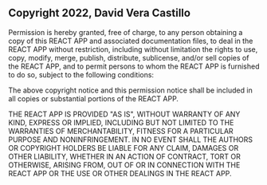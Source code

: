 ## Copyright 2022, David Vera Castillo

Permission is hereby granted, free of charge, to any person obtaining a copy of this REACT APP and associated documentation files, to deal in the REACT APP without restriction, including without limitation the rights to use, copy, modify, merge, publish, distribute, sublicense, and/or sell copies of the REACT APP, and to permit persons to whom the REACT APP is furnished to do so, subject to the following conditions:

The above copyright notice and this permission notice shall be included in all copies or substantial portions of the REACT APP.

THE REACT APP IS PROVIDED "AS IS", WITHOUT WARRANTY OF ANY KIND, EXPRESS OR IMPLIED, INCLUDING BUT NOT LIMITED TO THE WARRANTIES OF MERCHANTABILITY, FITNESS FOR A PARTICULAR PURPOSE AND NONINFRINGEMENT. IN NO EVENT SHALL THE AUTHORS OR COPYRIGHT HOLDERS BE LIABLE FOR ANY CLAIM, DAMAGES OR OTHER LIABILITY, WHETHER IN AN ACTION OF CONTRACT, TORT OR OTHERWISE, ARISING FROM, OUT OF OR IN CONNECTION WITH THE REACT APP OR THE USE OR OTHER DEALINGS IN THE REACT APP.
